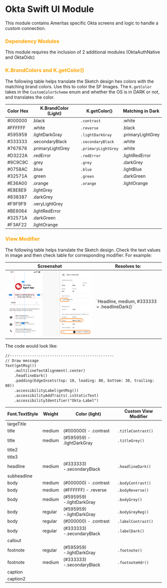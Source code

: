 # Okta Swift UI Module
This module contains Ameritas specific Okta screens and logic to handle a custom connection. 

### **<span style="color:orange">Dependency Modules</span>**
This module requires the inclusion of 2 additional modules (OktaAuthNative and OktaOidc)

### **<span style="color:orange">K.BrandColors and K.getColor()</span>**
The following table helps translate the Sketch design hex colors with the matching brand colors.  Use this to color the SF Images.
The `K.getColor` takes in the `CustomColorScheme` enum and whether the OS is in DARK or not, and translates the color.

| Color Hex | K.BrandColor (Light) | K.getColor() | Matching in Dark |
| --- | --- | --- | --- |
| #000000 | .black | `.contrast` | .white |
| #FFFFFF | .white | `.reverse` | .black |
| #595959 | .lightDarkGray | `.lightDarkGray` | .primaryLightGrey |
| #333333 | .secondaryBlack | `.secondaryBlack` | .white |
| #767676 | .primaryLightGrey | `.primaryLightGrey` | .white |
| #D3222A | .redError | `.redError` | .lightRedError |
| #9C9C9C | .grey | `.grey` | .darkGrey |
| #0758AC | .blue | `.blue` | .lightBlue |
| #32571A | .green | `.green` | .darkGreen |
| #E36A00 | .orange | `.orange` | .lightOrange |
| #E8E8E9 | .lightGrey |  |  |
| #838387 | .darkGrey |  |  |
| #F9F9F9 | .veryLightGrey |  |  |
| #BE6064 | .lightRedError |  |  |
| #32571A | .darkGreen |  |  |
| #F3AF22 | .lightOrange |  |  |

### **<span style="color:orange">View Modifier</span>**
The following table helps translate the Sketch design.  Check the text values in image and then check table for corresponding modifier.  For example:


<table>
    <thead>
        <tr>
            <th>Screenshot</th>
            <th>Resolves to:</th>
        </tr>
    </thead>
    <tbody>
        <tr>
            <td><img src="docs/img/SketchTextStyle.png" alt="Example Sketch" width="500"/></td>
            <td>`Headline, medium, #333333 = .headlineDark()`</td>
        </tr>
    </tbody>
</table>

The code would look like:
```
//-----------------------------------------------
// Draw message
Text(getMsg())
    .multilineTextAlignment(.center)
    .headlineDark()
    .padding(EdgeInsets(top: 10, leading: 80, bottom: 30, trailing: 80))
    .accessibilityLabel(getMsg())
    .accessibilityAddTraits(.isStaticText)
    .accessibilityIdentifier("Okta-Label")
```

| Font.TextStyle | Weight | Color (light) | Custom View Modifier |
| --- | --- | --- | --- |
| largeTitle |  |  |  |
| title | medium | (#000000) - .contrast | `.titleContrast()` |
| title | medium | (#595959) - .lightDarkGray | `.titleGrey()` |
| title2 |  |  |  |
| title3 |  |  |  |
| headline | medium | (#333333) -.secondaryBlack | `.headlineDark()` |
| subheadline |  |  |  |
| body | medium | (#000000) - .contrast | `.bodyContrast()` |
| body | medium | (#FFFFFF) - .reverse | `.bodyReverse()` |
| body | medium | (#595959) -.lightDarkGray | `.bodyGrey()` |
| body | regular | (#595959) -.lightDarkGray | `.bodyGreyReg()` |
| body | regular | (#000000) - .contrast | `.labelContrast()` |
| body | regular | (#333333) -.secondaryBlack | `.labelDark()` |
| callout |  |  |  |
| footnote | regular | (#595959) -.lightDarkGray | `.footnote()` |
| footnote | medium | (#333333) -.secondaryBlack | `.footnoteHdr()` |
| caption |  |  |  |
| caption2 |  |  |  |


